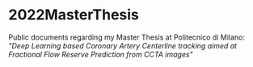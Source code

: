 # 2022MasterThesis
Public documents regarding my Master Thesis at Politecnico di Milano:
*"Deep Learning based Coronary Artery Centerline tracking aimed at Fractional Flow Reserve Prediction from CCTA images"*
